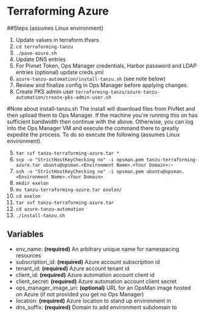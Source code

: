 # Terraforming Azure

##Steps (assumes Linux environment)
1. Update values in terraform.tfvars
2. `cd terraforming-tanzu`
3. `./pave-azure.sh`
4. Update DNS entries
5. For Pivnet Token, Ops Manager credentials, Harbor password and LDAP entries (optional) update creds.yml
6. `azure-tanzu-automation/install-tanzu.sh` (see note below)
7. Review and finalize config in Ops Manager before applying changes.
8. Create PKS admin user `terraforming-tanzu/azure-tanzu-automation/create-pks-admin-user.sh`

#Note about install-tanzu.sh
The install will download files from PivNet and then upload them to Ops Manager.  If the machine you're running this on has sufficient bandwidth then continue with the above. Otherwise, you can log into the Ops Manager VM and execute the command there to greatly expedite the process.  To do so execute the following (assumes Linux environment).

5. `tar cvf tanzu-terraforming-azure.tar *`
6. `scp -o "StrictHostKeyChecking no" -i opsman.pem tanzu-terraforming-azure.tar ubuntu@opsman.<Environment Name>.<Your Domain>:~`
7. `ssh -o "StrictHostKeyChecking no" -i opsman.pem ubuntu@opsman.<Environment Name>.<Your Domain>`
8. `mkdir exelon`
9. `mv tanzu-terraforming-azure.tar exelon/`
10. `cd exelon`
11. `tar xvf tanzu-terraforming-azure.tar`
12. `cd azure-tanzu-automation`
13. `./install-tanzu.sh`

## Variables

- env_name: **(required)** An arbitrary unique name for namespacing resources
- subscription_id: **(required)** Azure account subscription id
- tenant_id: **(required)** Azure account tenant id
- client_id: **(required)** Azure automation account client id
- client_secret: **(required)** Azure automation account client secret
- ops_manager_image_uri: **(optional)** URL for an OpsMan image hosted on Azure (if not provided you get no Ops Manager)
- location: **(required)** Azure location to stand up environment in
- dns_suffix: **(required)** Domain to add environment subdomain to
